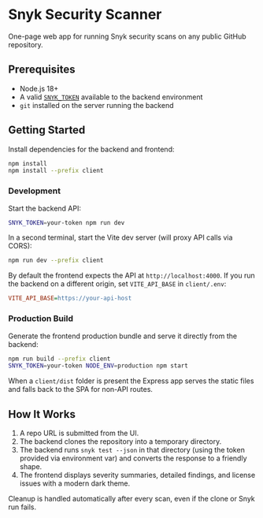 # Snyk Security Scanner

One-page web app for running Snyk security scans on any public GitHub repository.

## Prerequisites

- Node.js 18+
- A valid [`SNYK_TOKEN`](https://docs.snyk.io/snyk-cli/authenticate-the-cli-with-your-account) available to the backend environment
- `git` installed on the server running the backend

## Getting Started

Install dependencies for the backend and frontend:

```bash
npm install
npm install --prefix client
```

### Development

Start the backend API:

```bash
SNYK_TOKEN=your-token npm run dev
```

In a second terminal, start the Vite dev server (will proxy API calls via CORS):

```bash
npm run dev --prefix client
```

By default the frontend expects the API at `http://localhost:4000`. If you run the backend on a different origin, set `VITE_API_BASE` in `client/.env`:

```ini
VITE_API_BASE=https://your-api-host
```

### Production Build

Generate the frontend production bundle and serve it directly from the backend:

```bash
npm run build --prefix client
SNYK_TOKEN=your-token NODE_ENV=production npm start
```

When a `client/dist` folder is present the Express app serves the static files and falls back to the SPA for non-API routes.

## How It Works

1. A repo URL is submitted from the UI.
2. The backend clones the repository into a temporary directory.
3. The backend runs `snyk test --json` in that directory (using the token provided via environment var) and converts the response to a friendly shape.
4. The frontend displays severity summaries, detailed findings, and license issues with a modern dark theme.

Cleanup is handled automatically after every scan, even if the clone or Snyk run fails.
